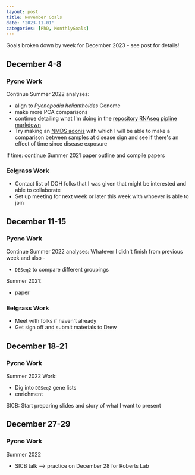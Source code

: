 ```yaml
---
layout: post
title: November Goals
date: '2023-11-01'
categories: [PhD, MonthlyGoals]
---
```

Goals broken down by week for December 2023 - see post for details!

## December 4-8

### Pycno Work
Continue Summer 2022 analyses:
- align to _Pycnopodia helianthoides_ Genome
- make more PCA comparisons
- continue detailing what I'm doing in the [repository RNAseq pipline markdown](https://github.com/grace-ac/project-pycno-sizeclass-2022/blob/main/protocols/RNAseq-pipeline.md)
- Try making an [NMDS adonis](https://rdrr.io/rforge/vegan/man/adonis.html) with which I will be able to make a comparison between samples at disease sign and see if there's an effect of time since disease exposure

If time: continue Summer 2021 paper outline and compile papers

### Eelgrass Work
- Contact list of DOH folks that I was given that might be interested and able to collaborate
- Set up meeting for next week or later this week with whoever is able to join


## December 11-15

### Pycno Work
Continue Summer 2022 analyses:
Whatever I didn't finish from previous week and also -      
- `DESeq2` to compare different groupings

Summer 2021:   
- paper

### Eelgrass Work
- Meet with folks if haven't already
- Get sign off and submit materials to Drew

## December 18-21

### Pycno Work
Summer 2022 Work:
- Dig into `DESeq2` gene lists
- enrichment

SICB:
Start preparing slides and story of what I want to present

## December 27-29

### Pycno Work
Summer 2022
- SICB talk --> practice on December 28 for Roberts Lab
